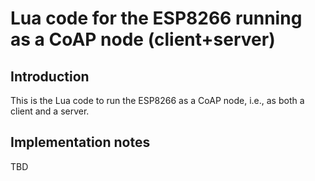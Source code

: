 # Lua code for the ESP8266 running as a CoAP node (client+server)

## Introduction

This is the Lua code to run the ESP8266 as a CoAP node, i.e., as both
a client and a server.

## Implementation notes

TBD
